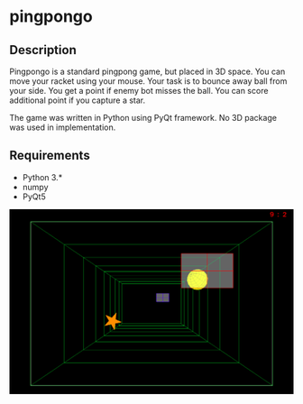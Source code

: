 # pingpongo
## Description 
Pingpongo is a standard pingpong game, but placed in 3D space. You can move your racket using your mouse. Your task is to bounce away ball from your side. You get a point if enemy bot misses the ball. You can score additional point if you capture a star. 

The game was written in Python using PyQt framework. No 3D package was used in implementation. 
## Requirements
 - Python 3.*
 - numpy
 - PyQt5

![Screenshot](img/Screenshot.png)
